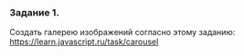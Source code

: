 ### Задание 1.
Создать галерею изображений согласно этому заданию:
https://learn.javascript.ru/task/carousel

